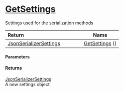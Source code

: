 # [GetSettings](./SerializationHelper--GetSettings.md)

Settings used for the serialization methods

| Return&nbsp; &nbsp; &nbsp; &nbsp; &nbsp; &nbsp; &nbsp; &nbsp; &nbsp; &nbsp; &nbsp; &nbsp; &nbsp; &nbsp; &nbsp; &nbsp; &nbsp; &nbsp; &nbsp; &nbsp; &nbsp; | Name | 
| --- | --- | 
| [JsonSerializerSettings](./SerializationHelper--GetSettings.md) | [GetSettings](./SerializationHelper--GetSettings.md) () | 


#### Parameters

#### Returns
[JsonSerializerSettings](./SerializationHelper--GetSettings.md)<br>
A new settings object